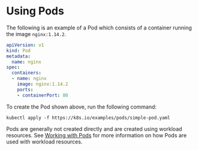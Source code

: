 # Using Pods

The following is an example of a Pod which consists of a container running the image `nginx:1.14.2`.
```yaml
apiVersion: v1
kind: Pod
metadata:
  name: nginx
spec:
  containers:
  - name: nginx
    image: nginx:1.14.2
    ports:
    - containerPort: 80
```
To create the Pod shown above, run the following command:

`kubectl apply -f https://k8s.io/examples/pods/simple-pod.yaml`

Pods are generally not created directly and are created using workload resources. See [Working with Pods](https://kubernetes.io/docs/concepts/workloads/pods/#working-with-pods "Reference") for more information on how Pods are used with workload resources.

